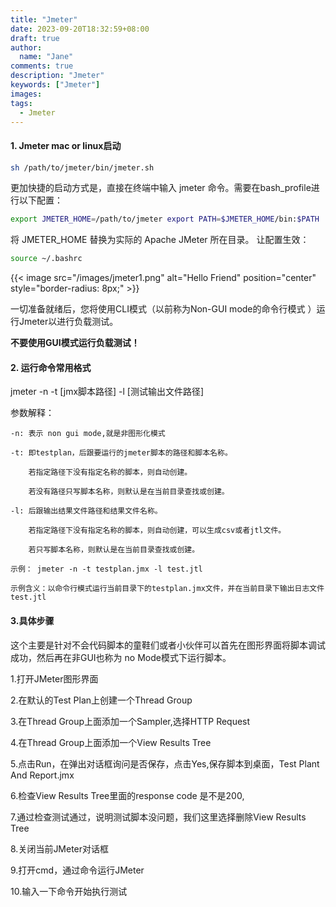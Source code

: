 ```yaml
---
title: "Jmeter"
date: 2023-09-20T18:32:59+08:00
draft: true
author:
  name: "Jane"
comments: true
description: "Jmeter"
keywords: ["Jmeter"]
images:
tags:
  - Jmeter
---
```



#### 1. Jmeter mac or linux启动

```bash
sh /path/to/jmeter/bin/jmeter.sh
```
更加快捷的启动方式是，直接在终端中输入 jmeter 命令。需要在bash_profile进行以下配置：

```bash
export JMETER_HOME=/path/to/jmeter export PATH=$JMETER_HOME/bin:$PATH
```
将 JMETER_HOME 替换为实际的 Apache JMeter 所在目录。
让配置生效：

```bash
source ~/.bashrc

```
{{< image src="/images/jmeter1.png" alt="Hello Friend" position="center" style="border-radius: 8px;" >}}

一切准备就绪后，您将使用CLI模式（以前称为Non-GUI mode的命令行模式 ）运行Jmeter以进行负载测试。

**不要使用GUI模式运行负载测试！**

#### 2. 运行命令常用格式

jmeter -n -t [jmx脚本路径] -l [测试输出文件路径]

参数解释：

```text
-n: 表示 non gui mode,就是非图形化模式
 
-t: 即testplan，后跟要运行的jmeter脚本的路径和脚本名称。
 
    若指定路径下没有指定名称的脚本，则自动创建。
 
    若没有路径只写脚本名称，则默认是在当前目录查找或创建。
 
-l: 后跟输出结果文件路径和结果文件名称。
 
    若指定路径下没有指定名称的脚本，则自动创建，可以生成csv或者jtl文件。
    
    若只写脚本名称，则默认是在当前目录查找或创建。
 
示例： jmeter -n -t testplan.jmx -l test.jtl
 
示例含义：以命令行模式运行当前目录下的testplan.jmx文件，并在当前目录下输出日志文件test.jtl
```

#### 3.具体步骤

这个主要是针对不会代码脚本的童鞋们或者小伙伴可以首先在图形界面将脚本调试成功，然后再在非GUI也称为 no Mode模式下运行脚本。

1.打开JMeter图形界面

2.在默认的Test Plan上创建一个Thread Group

3.在Thread Group上面添加一个Sampler,选择HTTP Request

4.在Thread Group上面添加一个View Results Tree

5.点击Run，在弹出对话框询问是否保存，点击Yes,保存脚本到桌面，Test Plant And Report.jmx

6.检查View Results Tree里面的response code 是不是200,

7.通过检查测试通过，说明测试脚本没问题，我们这里选择删除View Results Tree

8.关闭当前JMeter对话框

9.打开cmd，通过命令运行JMeter

10.输入一下命令开始执行测试